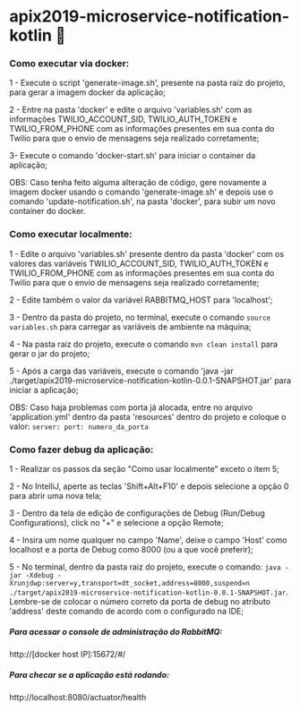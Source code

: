 # apix2019-microservice-notification-kotlin :iphone:

### Como executar via docker:

1 - Execute o script 'generate-image.sh', presente na pasta raiz do projeto, para gerar a imagem docker da aplicação;

2 - Entre na pasta 'docker' e edite o arquivo 'variables.sh' com as informações TWILIO_ACCOUNT_SID, TWILIO_AUTH_TOKEN e TWILIO_FROM_PHONE com as informações presentes em sua conta do Twilio para que o envio de mensagens seja realizado corretamente;

3- Execute o comando 'docker-start.sh' para iniciar o container da aplicação;

OBS: Caso tenha feito alguma alteração de código, gere novamente a imagem docker usando o comando 'generate-image.sh' e depois use o comando 'update-notification.sh', na pasta 'docker', para subir um novo container do docker. 

### Como executar localmente:

1 - Edite o arquivo 'variables.sh' presente dentro da pasta 'docker' com os valores das variáveis TWILIO_ACCOUNT_SID, TWILIO_AUTH_TOKEN e TWILIO_FROM_PHONE com as informações presentes em sua conta do Twilio para que o envio de mensagens seja realizado corretamente;

2 - Edite também o valor da variável RABBITMQ_HOST para 'localhost';

3 - Dentro da pasta do projeto, no terminal, execute o comando `source variables.sh` para carregar as variáveis de ambiente na máquina;

4 - Na pasta raiz do projeto, execute o comando `mvn clean install` para gerar o jar do projeto;

5 - Após a carga das variáveis, execute o comando 'java -jar ./target/apix2019-microservice-notification-kotlin-0.0.1-SNAPSHOT.jar' para iniciar a aplicação;

OBS: Caso haja problemas com porta já alocada, entre no arquivo 'application.yml' dentro da pasta 'resources' dentro do projeto e coloque o valor: 
`server:
    port: numero_da_porta`

### Como fazer debug da aplicação:

1 - Realizar os passos da seção "Como usar localmente" exceto o item 5;

2 - No IntelliJ, aperte as teclas 'Shift+Alt+F10' e depois selecione a opção 0 para abrir uma nova tela;

3 - Dentro da tela de edição de configurações de Debug (Run/Debug Configurations), click no "+" e selecione a opção Remote;

4 - Insira um nome qualquer no campo 'Name', deixe o campo 'Host' como localhost e a porta de Debug como 8000 (ou a que você preferir);

5 - No terminal, dentro da pasta raiz do projeto, execute o comando:
`java -jar -Xdebug -Xrunjdwp:server=y,transport=dt_socket,address=8000,suspend=n ./target/apix2019-microservice-notification-kotlin-0.0.1-SNAPSHOT.jar`. Lembre-se de colocar o número correto da porta de debug no atributo 'address' deste comando de acordo com o configurado na IDE;

##### Para acessar o console de administração do RabbitMQ:
http://[docker host IP]:15672/#/

##### Para checar se a aplicação está rodando:
http://localhost:8080/actuator/health

